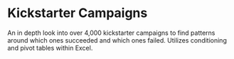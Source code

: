 # Kickstarter Campaigns

An in depth look into over 4,000 kickstarter campaigns to find patterns around which ones succeeded and which ones failed.
Utilizes conditioning and pivot tables within Excel.

